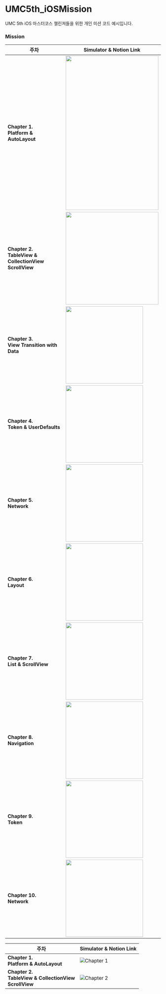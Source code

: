 # UMC5th_iOSMission
UMC 5th iOS 마스터코스 챌린져들을 위한 개인 미션 코드 예시입니다.

### Mission

| 주차          | Simulator & Notion Link                                     | 
|-------------|--------------------------------------------|
| **Chapter 1.<br>  Platform & AutoLayout** <br> | <img src="https://github.com/yeahzxnn/UMC5th_iOSMission/assets/102504021/55dbbe89-9226-4bc9-88bb-1d692779e17e" width="300" height="500"> |
| **Chapter 2.<br>  TableView & CollectionView <br> ScrollView**  | <img src="https://github.com/yeahzxnn/UMC5th_iOSMission/assets/102504021/de1f358e-73cb-4562-a69d-a938a04190d7" width="300" > |
| **Chapter 3.<br>  View Transition with Data**  | <img src="" width="250" > |
| **Chapter 4.<br>  Token & UserDefaults**  | <img src="" width="250" > |
| **Chapter 5.<br>  Network**  | <img src="" width="250" > |
| **Chapter 6.<br>  Layout**  | <img src="" width="250" > |
| **Chapter 7.<br>  List & ScrollView**  | <img src="" width="250" > |
| **Chapter 8.<br>  Navigation**  | <img src="" width="250" > |
| **Chapter 9.<br>  Token**  | <img src="" width="250" > |
| **Chapter 10.<br> Network**  | <img src="" width="250" > |


| 주차          | Simulator & Notion Link                                     | 
| ------------- | -------------------------------------------- |
| **Chapter 1.<br>  Platform & AutoLayout** <br> | ![Chapter 1](https://github.com/yeahzxnn/UMC5th_iOSMission/assets/102504021/55dbbe89-9226-4bc9-88bb-1d692779e17e) |
| **Chapter 2.<br>  TableView & CollectionView <br> ScrollView**  | ![Chapter 2](https://github.com/yeahzxnn/UMC5th_iOSMission/assets/102504021/de1f358e-73cb-4562-a69d-a938a04190d7) |
